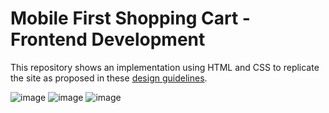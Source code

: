 # Mobile First Shopping Cart - Frontend Development

This repository shows an implementation using HTML and CSS to replicate the site as proposed in these [design guidelines](https://scene.zeplin.io/project/60afeeed20af1378ed046538).

![image](https://user-images.githubusercontent.com/117543842/203876164-d6c056cf-61c7-46b3-a618-ead27542ef3d.png)
![image](https://user-images.githubusercontent.com/117543842/203875992-cf8cf630-16b4-4119-a5fc-d2f739cf091d.png)
![image](https://user-images.githubusercontent.com/117543842/203876126-3553efa1-7b7f-41e4-94ab-298c6f08cb69.png)

